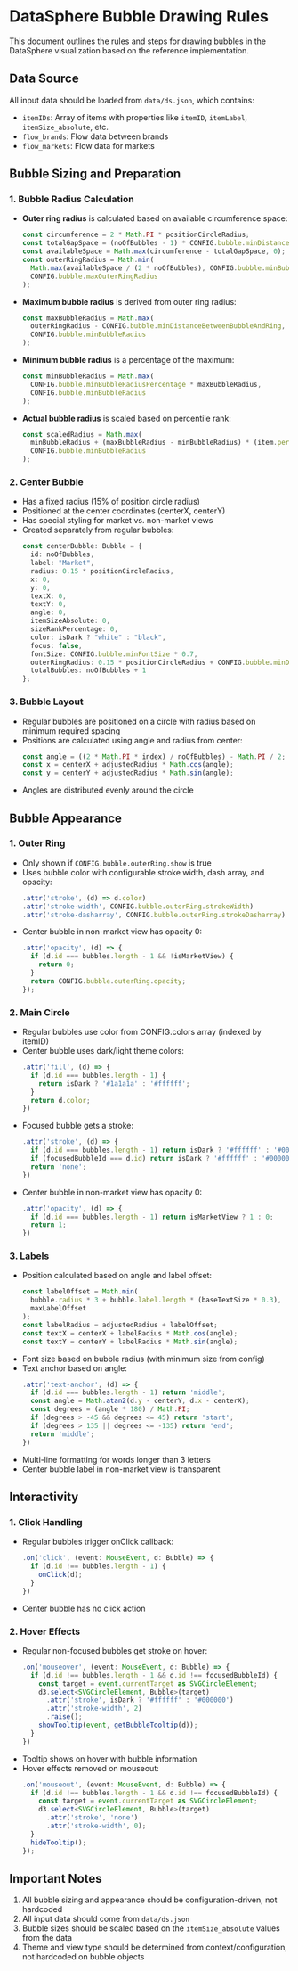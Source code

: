 # DataSphere Bubble Drawing Rules

This document outlines the rules and steps for drawing bubbles in the DataSphere visualization based on the reference implementation.

## Data Source
All input data should be loaded from `data/ds.json`, which contains:
- `itemIDs`: Array of items with properties like `itemID`, `itemLabel`, `itemSize_absolute`, etc.
- `flow_brands`: Flow data between brands
- `flow_markets`: Flow data for markets

## Bubble Sizing and Preparation

### 1. Bubble Radius Calculation
- **Outer ring radius** is calculated based on available circumference space:
  ```typescript
  const circumference = 2 * Math.PI * positionCircleRadius;
  const totalGapSpace = (noOfBubbles - 1) * CONFIG.bubble.minDistanceBetweenRings;
  const availableSpace = Math.max(circumference - totalGapSpace, 0);
  const outerRingRadius = Math.min(
    Math.max(availableSpace / (2 * noOfBubbles), CONFIG.bubble.minBubbleRadius * 2),
    CONFIG.bubble.maxOuterRingRadius
  );
  ```

- **Maximum bubble radius** is derived from outer ring radius:
  ```typescript
  const maxBubbleRadius = Math.max(
    outerRingRadius - CONFIG.bubble.minDistanceBetweenBubbleAndRing,
    CONFIG.bubble.minBubbleRadius
  );
  ```

- **Minimum bubble radius** is a percentage of the maximum:
  ```typescript
  const minBubbleRadius = Math.max(
    CONFIG.bubble.minBubbleRadiusPercentage * maxBubbleRadius,
    CONFIG.bubble.minBubbleRadius
  );
  ```

- **Actual bubble radius** is scaled based on percentile rank:
  ```typescript
  const scaledRadius = Math.max(
    minBubbleRadius + (maxBubbleRadius - minBubbleRadius) * (item.percentRank / 100),
    CONFIG.bubble.minBubbleRadius
  );
  ```

### 2. Center Bubble
- Has a fixed radius (15% of position circle radius)
- Positioned at the center coordinates (centerX, centerY)
- Has special styling for market vs. non-market views
- Created separately from regular bubbles:
  ```typescript
  const centerBubble: Bubble = {
    id: noOfBubbles,
    label: "Market",
    radius: 0.15 * positionCircleRadius,
    x: 0,
    y: 0,
    textX: 0,
    textY: 0,
    angle: 0,
    itemSizeAbsolute: 0,
    sizeRankPercentage: 0,
    color: isDark ? "white" : "black",
    focus: false,
    fontSize: CONFIG.bubble.minFontSize * 0.7,
    outerRingRadius: 0.15 * positionCircleRadius + CONFIG.bubble.minDistanceBetweenBubbleAndRing,
    totalBubbles: noOfBubbles + 1
  };
  ```

### 3. Bubble Layout
- Regular bubbles are positioned on a circle with radius based on minimum required spacing
- Positions are calculated using angle and radius from center:
  ```typescript
  const angle = ((2 * Math.PI * index) / noOfBubbles) - Math.PI / 2;
  const x = centerX + adjustedRadius * Math.cos(angle);
  const y = centerY + adjustedRadius * Math.sin(angle);
  ```
- Angles are distributed evenly around the circle

## Bubble Appearance

### 1. Outer Ring
- Only shown if `CONFIG.bubble.outerRing.show` is true
- Uses bubble color with configurable stroke width, dash array, and opacity:
  ```typescript
  .attr('stroke', (d) => d.color)
  .attr('stroke-width', CONFIG.bubble.outerRing.strokeWidth)
  .attr('stroke-dasharray', CONFIG.bubble.outerRing.strokeDasharray)
  ```
- Center bubble in non-market view has opacity 0:
  ```typescript
  .attr('opacity', (d) => {
    if (d.id === bubbles.length - 1 && !isMarketView) {
      return 0;
    }
    return CONFIG.bubble.outerRing.opacity;
  });
  ```

### 2. Main Circle
- Regular bubbles use color from CONFIG.colors array (indexed by itemID)
- Center bubble uses dark/light theme colors:
  ```typescript
  .attr('fill', (d) => {
    if (d.id === bubbles.length - 1) {
      return isDark ? '#1a1a1a' : '#ffffff';
    }
    return d.color;
  })
  ```
- Focused bubble gets a stroke:
  ```typescript
  .attr('stroke', (d) => {
    if (d.id === bubbles.length - 1) return isDark ? '#ffffff' : '#000000';
    if (focusedBubbleId === d.id) return isDark ? '#ffffff' : '#000000';
    return 'none';
  })
  ```
- Center bubble in non-market view has opacity 0:
  ```typescript
  .attr('opacity', (d) => {
    if (d.id === bubbles.length - 1) return isMarketView ? 1 : 0;
    return 1;
  })
  ```

### 3. Labels
- Position calculated based on angle and label offset:
  ```typescript
  const labelOffset = Math.min(
    bubble.radius * 3 + bubble.label.length * (baseTextSize * 0.3),
    maxLabelOffset
  );
  const labelRadius = adjustedRadius + labelOffset;
  const textX = centerX + labelRadius * Math.cos(angle);
  const textY = centerY + labelRadius * Math.sin(angle);
  ```
- Font size based on bubble radius (with minimum size from config)
- Text anchor based on angle:
  ```typescript
  .attr('text-anchor', (d) => {
    if (d.id === bubbles.length - 1) return 'middle';
    const angle = Math.atan2(d.y - centerY, d.x - centerX);
    const degrees = (angle * 180) / Math.PI;
    if (degrees > -45 && degrees <= 45) return 'start';
    if (degrees > 135 || degrees <= -135) return 'end';
    return 'middle';
  })
  ```
- Multi-line formatting for words longer than 3 letters
- Center bubble label in non-market view is transparent

## Interactivity

### 1. Click Handling
- Regular bubbles trigger onClick callback:
  ```typescript
  .on('click', (event: MouseEvent, d: Bubble) => {
    if (d.id !== bubbles.length - 1) {
      onClick(d);
    }
  })
  ```
- Center bubble has no click action

### 2. Hover Effects
- Regular non-focused bubbles get stroke on hover:
  ```typescript
  .on('mouseover', (event: MouseEvent, d: Bubble) => {
    if (d.id !== bubbles.length - 1 && d.id !== focusedBubbleId) {
      const target = event.currentTarget as SVGCircleElement;
      d3.select<SVGCircleElement, Bubble>(target)
        .attr('stroke', isDark ? '#ffffff' : '#000000')
        .attr('stroke-width', 2)
        .raise();
      showTooltip(event, getBubbleTooltip(d));
    }
  })
  ```
- Tooltip shows on hover with bubble information
- Hover effects removed on mouseout:
  ```typescript
  .on('mouseout', (event: MouseEvent, d: Bubble) => {
    if (d.id !== bubbles.length - 1 && d.id !== focusedBubbleId) {
      const target = event.currentTarget as SVGCircleElement;
      d3.select<SVGCircleElement, Bubble>(target)
        .attr('stroke', 'none')
        .attr('stroke-width', 0);
    }
    hideTooltip();
  });
  ```

## Important Notes
1. All bubble sizing and appearance should be configuration-driven, not hardcoded
2. All input data should come from `data/ds.json`
3. Bubble sizes should be scaled based on the `itemSize_absolute` values from the data
4. Theme and view type should be determined from context/configuration, not hardcoded on bubble objects
